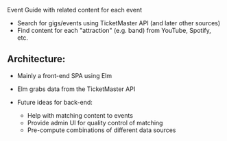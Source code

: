 Event Guide with related content for each event

- Search for gigs/events using TicketMaster API (and later other sources)
- Find content for each "attraction" (e.g. band) from YouTube, Spotify, etc.

Architecture:
------------
- Mainly a front-end SPA using Elm
- Elm grabs data from the TicketMaster API

- Future ideas for back-end:
    - Help with matching content to events
    - Provide admin UI for quality control of matching
    - Pre-compute combinations of different data sources
